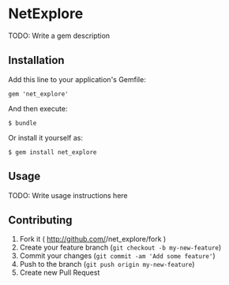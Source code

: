 # NetExplore

TODO: Write a gem description

## Installation

Add this line to your application's Gemfile:

    gem 'net_explore'

And then execute:

    $ bundle

Or install it yourself as:

    $ gem install net_explore

## Usage

TODO: Write usage instructions here

## Contributing

1. Fork it ( http://github.com/<my-github-username>/net_explore/fork )
2. Create your feature branch (`git checkout -b my-new-feature`)
3. Commit your changes (`git commit -am 'Add some feature'`)
4. Push to the branch (`git push origin my-new-feature`)
5. Create new Pull Request
